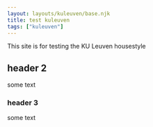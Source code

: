 ```yaml
---
layout: layouts/kuleuven/base.njk
title: test kuleuven
tags: ["kuleuven"]
---
```


This site is for testing the KU Leuven housestyle

## header 2

some text

### header 3

some text
